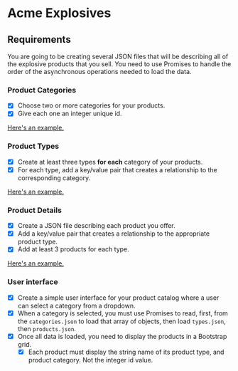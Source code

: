# Acme Explosives

## Requirements

You are going to be creating several JSON files that will be describing all of the explosive products that you sell. You need to use Promises to handle the order of the asynchronous operations needed to load the data.

### Product Categories

- [x] Choose two or more categories for your products.
- [x] Give each one an integer unique id.

[Here's an example.](assets/json/categories.sample.json)

### Product Types

- [x] Create at least three types **for each** category of your products.
- [x] For each type, add a key/value pair that creates a relationship to the corresponding category.

[Here's an example.](assets/json/types.sample.json)

### Product Details

- [x] Create a JSON file describing each product you offer.
- [x] Add a key/value pair that creates a relationship to the appropriate product type.
- [x] Add at least 3 products for each type.

[Here's an example.](assets/json/products.sample.json)

### User interface

- [x] Create a simple user interface for your product catalog where a user can select a category from a dropdown.
- [x] When a category is selected, you must use Promises to read, first, from the `categories.json` to load that array of objects, then load `types.json`, then `products.json`.
- [x] Once all data is loaded, you need to display the products in a Bootstrap grid.
    - [x] Each product must display the string name of its product type, and product category. Not the integer id value.
